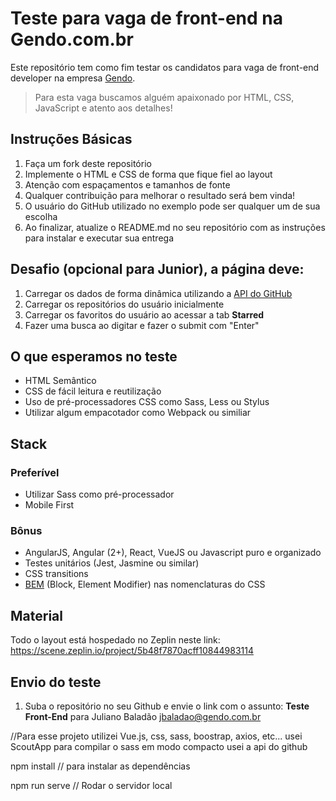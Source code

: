 # Teste para vaga de front-end na Gendo.com.br
Este repositório tem como fim testar os candidatos para vaga de front-end developer na empresa [Gendo](https://gendo.com.br).
> Para esta vaga buscamos alguém apaixonado por HTML, CSS, JavaScript e atento aos detalhes!


## Instruções Básicas
1. Faça um fork deste repositório
2. Implemente o HTML e CSS de forma que fique fiel ao layout
3. Atenção com espaçamentos e tamanhos de fonte
4. Qualquer contribuição para melhorar o resultado será bem vinda!
5. O usuário do GitHub utilizado no exemplo pode ser qualquer um de sua escolha
6. Ao finalizar, atualize o README.md no seu repositório com as instruções para instalar e executar sua entrega

## Desafio (opcional para Junior), a página deve:
1. Carregar os dados de forma dinâmica utilizando a [API do GitHub](https://developer.github.com/v3/)
2. Carregar os repositórios do usuário inicialmente
3. Carregar os favoritos do usuário ao acessar a tab **Starred**
4. Fazer uma busca ao digitar e fazer o submit com "Enter"

## O que esperamos no teste
* HTML Semântico
* CSS de fácil leitura e reutilização
* Uso de pré-processadores CSS como Sass, Less ou Stylus
* Utilizar algum empacotador como Webpack ou similiar

## Stack
### Preferível
* Utilizar Sass como pré-processador
* Mobile First

### Bônus
* AngularJS, Angular (2+), React, VueJS ou Javascript puro e organizado
* Testes unitários (Jest, Jasmine ou similar)
* CSS transitions
* [BEM](https://tableless.com.br/bem-um-novo-metodo-para-seu-css/) (Block, Element Modifier) nas nomenclaturas do CSS

## Material
Todo o layout está hospedado no Zeplin neste link: 
https://scene.zeplin.io/project/5b48f7870acff10844983114

## Envio do teste
1. Suba o repositório no seu Github e envie o link com o assunto: **Teste Front-End** para Juliano Baladão [jbaladao@gendo.com.br](mailto:jbaladao@gendo.com.br)

//Para esse projeto utilizei Vue.js, css, sass, boostrap, axios, etc...
usei ScoutApp para compilar o sass em modo compacto
usei a api do github


npm install // para instalar as dependências

npm run serve // Rodar o servidor local